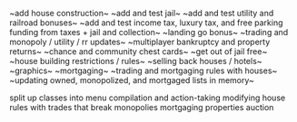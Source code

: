 ~add house construction~
~add and test jail~
~add and test utility and railroad bonuses~
~add and test income tax, luxury tax, and free parking funding from taxes + jail and collection~
~landing go bonus~
~trading and monopoly / utility / rr updates~
~multiplayer bankruptcy and property returns~
~chance and community chest cards~
~get out of jail free~
~house building restrictions / rules~
~selling back houses / hotels~
~graphics~
~mortgaging~
~trading and mortgaging rules with houses~
~updating owned, monopolized, and mortgaged lists in memory~

split up classes into menu compilation and action-taking
modifying house rules with trades that break monopolies
mortgaging properties
auction
